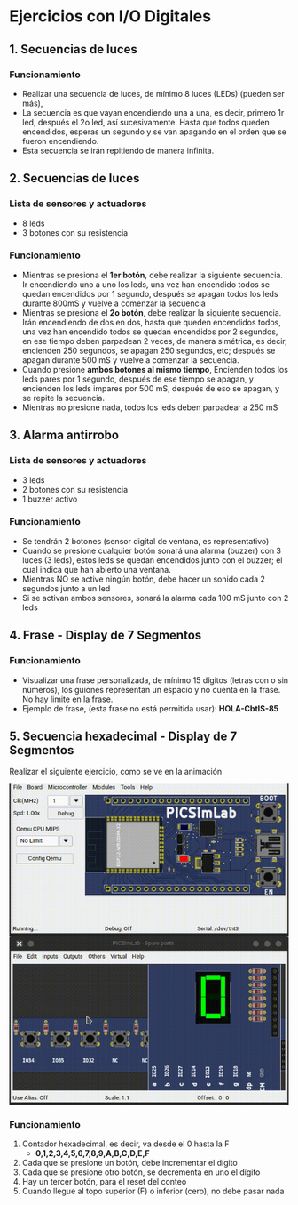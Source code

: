 # Ejercicios con I/O Digitales

## 1. Secuencias de luces

### Funcionamiento

- Realizar una secuencia de luces, de mínimo 8 luces (LEDs) (pueden ser más),
- La secuencia es que vayan encendiendo una a una, es decir, primero 1r led, después el 2o led, así sucesivamente. Hasta que todos queden encendidos, esperas un segundo y se van apagando en el orden que se fueron encendiendo.
- Esta secuencia se irán repitiendo de manera infinita.

## 2. Secuencias de luces

### Lista de sensores y actuadores

- 8 leds
- 3 botones con su resistencia

### Funcionamiento

- Mientras se presiona el **1er botón**, debe realizar la siguiente secuencia. Ir encendiendo uno a uno los leds, una vez han encendido todos se quedan encendidos por 1 segundo, después se apagan todos  los leds durante 800mS y vuelve a comenzar la secuencia
- Mientras se presiona el **2o botón**, debe realizar la siguiente secuencia. Irán encendiendo de dos en dos, hasta que queden encendidos todos, una vez han encendido todos se quedan encendidos por 2 segundos, en ese tiempo deben parpadean 2 veces, de manera simétrica, es decir, encienden 250 segundos, se apagan 250 segundos, etc; después se apagan durante 500 mS y vuelve a comenzar la secuencia.
- Cuando presione **ambos botones al mismo tiempo**, Encienden todos los leds pares por 1 segundo, después de ese tiempo se apagan, y encienden los leds impares por 500 mS, después de eso se apagan, y se repite la secuencia.
- Mientras no presione nada, todos los leds deben parpadear a 250 mS

## 3. Alarma antirrobo

### Lista de sensores y actuadores

- 3 leds
- 2 botones con su resistencia
- 1 buzzer activo

### Funcionamiento

- Se tendrán 2 botones (sensor digital de ventana, es representativo)
- Cuando se presione cualquier botón sonará una alarma (buzzer) con 3 luces (3 leds), estos leds se quedan encendidos junto con el buzzer; el cual indica que han abierto una ventana.
- Mientras NO se active ningún botón, debe hacer un sonido cada 2 segundos junto a un led
- Si se activan ambos sensores, sonará la alarma cada 100 mS junto con 2 leds

## 4. Frase - Display de 7 Segmentos

### Funcionamiento

- Visualizar una frase personalizada, de mínimo 15 dígitos (letras con o sin números), los guiones representan un espacio y no cuenta en la frase. No hay limite en la frase.
- Ejemplo de frase, (esta frase no está permitida usar): **HOLA-CbtIS-85**

## 5. Secuencia hexadecimal - Display de 7 Segmentos

Realizar el siguiente ejercicio, como se ve en la animación

![contador btn](./assets/videos/contador_btn.gif)

### Funcionamiento

1. Contador hexadecimal, es decir, va desde el 0 hasta la F
   - **0,1,2,3,4,5,6,7,8,9,A,B,C,D,E,F**
2. Cada que se presione un botón, debe incrementar el dígito
3. Cada que se presione otro botón, se decrementa en uno el dígito
4. Hay un tercer botón, para el reset del conteo
5. Cuando llegue al topo superior (F) o inferior (cero), no debe pasar nada

<!-- Código -->
<!--
<details markdown="1">
<summary>Código</summary>

```C
const int A = 25;
const int B = 26;
const int C = 27;
const int D = 14;
const int E = 12;
const int F = 19;
const int G = 18;
const int BTN_INC = 34;
const int BTN_DEC = 35;
const int BTN_RS = 32;

void display(int a, int b, int c, int d, int e, int f, int g);

void display(int a, int b, int c, int d, int e, int f, int g)
{
  digitalWrite(A, a);
  digitalWrite(B, b);
  digitalWrite(C, c);
  digitalWrite(D, d);
  digitalWrite(E, e);
  digitalWrite(F, f);
  digitalWrite(G, g);
}

void setup()
{
  Serial.begin(115200);
  pinMode(A, OUTPUT);
  pinMode(B, OUTPUT);
  pinMode(C, OUTPUT);
  pinMode(D, OUTPUT);
  pinMode(E, OUTPUT);
  pinMode(F, OUTPUT);
  pinMode(G, OUTPUT);
}

// the loop function runs over and over again forever
int count = 0;
void loop()
{
  if (digitalRead(BTN_INC) == 1)
  {
    delay(250);
    if (count < 15)
      count++;
  }
  else if (digitalRead(BTN_DEC) == 1)
  {
    delay(250);
    if (count > 0)
      count--;
  }
  else if (digitalRead(BTN_RS) == 1)
  {
    delay(250);
    count = 0;
  }

  if (count == 0)
    display(1, 1, 1, 1, 1, 1, 0); // 0
  if (count == 1)
    display(0, 1, 1, 0, 0, 0, 0); // 1
  if (count == 2)
    display(1, 1, 0, 1, 1, 0, 1); // 2
  if (count == 3)
    display(1, 1, 1, 1, 0, 0, 1); // 3
  if (count == 4)
    display(0, 1, 1, 0, 0, 1, 1); // 4
  if (count == 5)
    display(1, 0, 1, 1, 0, 1, 1); // 5
  if (count == 6)
    display(1, 0, 1, 1, 1, 1, 1); // 6
  if (count == 7)
    display(1, 1, 1, 0, 0, 0, 0); // 7
  if (count == 8)
    display(1, 1, 1, 1, 1, 1, 1); // 8
  if (count == 9)
    display(1, 1, 1, 0, 0, 1, 1); // 9
  if (count == 10)
    display(1, 1, 1, 0, 1, 1, 1); // A
  if (count == 11)
    display(0, 0, 1, 1, 1, 1, 1); // B
  if (count == 12)
    display(1, 0, 0, 1, 1, 1, 0); // C
  if (count == 13)
    display(0, 1, 1, 1, 1, 0, 1); // D
  if (count == 14)
    display(1, 0, 0, 1, 1, 1, 1); // E
  if (count == 15)
    display(1, 0, 0, 0, 1, 1, 1); // F

  delay(10);
}
```
</details>

 -->
